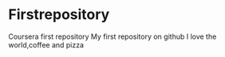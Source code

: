 # Firstrepository
Coursera first repository
My first repository on github
I love the world,coffee and pizza
